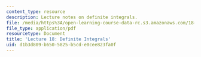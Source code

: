```yaml
---
content_type: resource
description: Lecture notes on definite integrals.
file: /media/https%3A/open-learning-course-data-rc.s3.amazonaws.com/18-01-single-variable-calculus-fall-2006/d1b3d809b6505825b5cde0cee823fa0f_lec18.pdf
file_type: application/pdf
resourcetype: Document
title: 'Lecture 18: Definite Integrals'
uid: d1b3d809-b650-5825-b5cd-e0cee823fa0f
---
```

